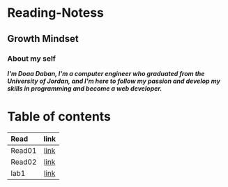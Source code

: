 # Reading-Notess
## Growth Mindset



### **About my self**

***I'm Doaa Daban, I'm a computer engineer who graduated from the University of Jordan, and I'm here to follow my passion and develop my skills in programming and become a web developer.***   

# Table of contents

| Read       | link     |
| :------------- | :----------: |
|  Read01 | [link](Read01.md)   |
| Read02 | [link](Read02.md)|
|lab1 | [link](lab01.md)|



